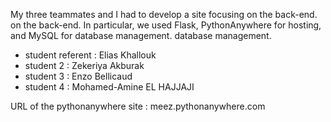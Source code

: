 My three teammates and I had to develop a site focusing on the back-end.
on the back-end. In particular, we used Flask,
PythonAnywhere for hosting, and MySQL for database management.
database management.

* student referent : Elias Khallouk
* student 2 : Zekeriya Akburak
* student 3 : Enzo Bellicaud
* student 4 : Mohamed-Amine  EL HAJJAJI

URL of the pythonanywhere site : meez.pythonanywhere.com
